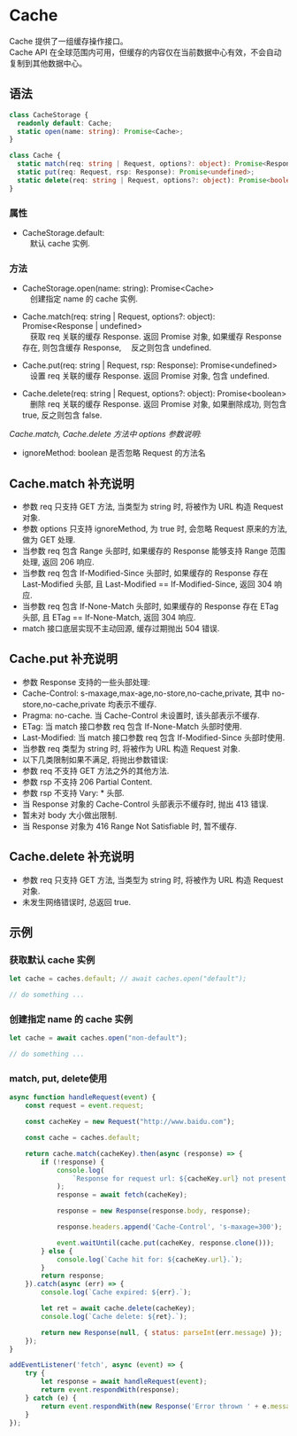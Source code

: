 # Cache

Cache 提供了一组缓存操作接口。  
Cache API 在全球范围内可用，但缓存的内容仅在当前数据中心有效，不会自动复制到其他数据中心。

## 语法

```typescript
class CacheStorage {
  readonly default: Cache;
  static open(name: string): Promise<Cache>;
}
```

```typescript
class Cache {
  static match(req: string | Request, options?: object): Promise<Response | undefined>;
  static put(req: Request, rsp: Response): Promise<undefined>;
  static delete(req: string | Request, options?: object): Promise<boolean>;
}
```

### 属性
- CacheStorage.default: <br>
&emsp;默认 cache 实例.

### 方法
- CacheStorage.open(name: string):  Promise&lt;Cache&gt;<br>
&emsp;创建指定 name 的 cache 实例.

- Cache.match(req: string | Request, options?: object):  Promise&lt;Response | undefined&gt;<br>
&emsp;获取 req 关联的缓存 Response. 返回 Promise 对象, 如果缓存 Response 存在, 则包含缓存 Response,
&emsp;反之则包含 undefined.
- Cache.put(req: string | Request, rsp: Response):  Promise&lt;undefined&gt;<br>
&emsp;设置 req 关联的缓存 Response. 返回 Promise 对象, 包含 undefined.<br>
- Cache.delete(req: string | Request, options?: object):  Promise&lt;boolean&gt;<br>
&emsp;删除 req 关联的缓存 Response. 返回 Promise 对象, 如果删除成功, 则包含 true, 反之则包含 false.

*Cache.match, Cache.delete 方法中 options 参数说明:*
 - ignoreMethod: boolean 是否忽略 Request 的方法名

## Cache.match 补充说明
- 参数 req 只支持 GET 方法, 当类型为 string 时, 将被作为 URL 构造 Request 对象.
- 参数 options 只支持 ignoreMethod, 为 true 时, 会忽略 Request 原来的方法, 做为 GET 处理.
- 当参数 req 包含 Range 头部时, 如果缓存的 Response 能够支持 Range 范围处理, 返回 206 响应.
- 当参数 req 包含 If-Modified-Since 头部时, 如果缓存的 Response 存在 Last-Modified 头部, 且 Last-Modified == If-Modified-Since, 返回 304 响应.
- 当参数 req 包含 If-None-Match 头部时, 如果缓存的 Response 存在 ETag 头部, 且 ETag == If-None-Match, 返回 304 响应.
- match 接口底层实现不主动回源, 缓存过期抛出 504 错误.

## Cache.put 补充说明
- 参数 Response 支持的一些头部处理:
 - Cache-Control: s-maxage,max-age,no-store,no-cache,private, 其中 no-store,no-cache,private 均表示不缓存.
 - Pragma: no-cache. 当 Cache-Control 未设置时, 该头部表示不缓存.
 - ETag: 当 match 接口参数 req 包含 If-None-Match 头部时使用.
 - Last-Modified: 当 match 接口参数 req 包含 If-Modified-Since 头部时使用.
- 当参数 req 类型为 string 时, 将被作为 URL 构造 Request 对象.
- 以下几类限制如果不满足, 将抛出参数错误:
 - 参数 req 不支持 GET 方法之外的其他方法.
 - 参数 rsp 不支持 206 Partial Content.
 - 参数 rsp 不支持 Vary: * 头部.
- 当 Response 对象的 Cache-Control 头部表示不缓存时, 抛出 413 错误.
- 暂未对 body 大小做出限制.
- 当 Response 对象为 416 Range Not Satisfiable 时, 暂不缓存.

## Cache.delete 补充说明
- 参数 req 只支持 GET 方法, 当类型为 string 时, 将被作为 URL 构造 Request 对象.
- 未发生网络错误时, 总返回 true.

## 示例

### 获取默认 cache 实例

```js
let cache = caches.default; // await caches.open("default");

// do something ...
```

### 创建指定 name 的 cache 实例

```js
let cache = await caches.open("non-default");

// do something ...
```

### match, put, delete使用
```js
async function handleRequest(event) {
    const request = event.request;

    const cacheKey = new Request("http://www.baidu.com");

    const cache = caches.default;

    return cache.match(cacheKey).then(async (response) => {
        if (!response) {
            console.log(
                `Response for request url: ${cacheKey.url} not present in cache. Fetching and caching request.`
            );
            response = await fetch(cacheKey);

            response = new Response(response.body, response);

            response.headers.append('Cache-Control', 's-maxage=300');

            event.waitUntil(cache.put(cacheKey, response.clone()));
        } else {
            console.log(`Cache hit for: ${cacheKey.url}.`);
        }
        return response;
    }).catch(async (err) => {
        console.log(`Cache expired: ${err}.`);

        let ret = await cache.delete(cacheKey);
        console.log(`Cache delete: ${ret}.`);

        return new Response(null, { status: parseInt(err.message) });
    });
}

addEventListener('fetch', async (event) => {
    try {
        let response = await handleRequest(event);
        return event.respondWith(response);
    } catch (e) {
        return event.respondWith(new Response('Error thrown ' + e.message));
    }
});
```

